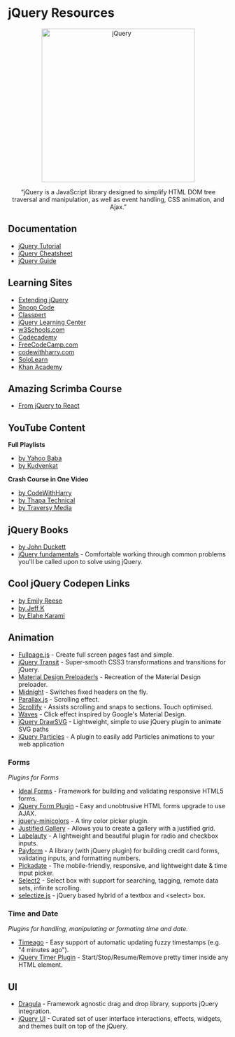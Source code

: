 # jQuery Resources

<div align="center">
		<img width="350" src="https://www.foowebs.com/userfiles/blog-jquery.png" alt="jQuery">
	</div>
<div align="center">

“jQuery is a JavaScript library designed to simplify HTML DOM tree traversal and manipulation, as well as event handling, CSS animation, and Ajax.”

</div>

## Documentation
- [jQuery Tutorial](https://api.jquery.com/)
- [jQuery Cheatsheet](https://oscarotero.com/jquery/)
- [jQuery Guide](https://www.tutorialrepublic.com/jquery-tutorial/)

## Learning Sites

- [Extending jQuery](https://j11y.io/javascript/extending-jquerys-selector-capabilities/)
- [Snoop Code](https://www.snoopcode.com/jquery/)
- [Classpert](https://classpert.com/search?filter%5Bfree_course%5D%5B%5D=true&filter%5Bprice%5D%5B%5D=0&filter%5Bprice%5D%5B%5D=0&p=1&tag=jquery)
- [jQuery Learning Center](https://learn.jquery.com/)
- [w3Schools.com](https://www.w3schools.com/jquery/)
- [Codecademy](https://www.w3schools.com/jquery/)
- [FreeCodeCamp.com](https://www.freecodecamp.org/news/tag/jquery/)
- [codewithharry.com](https://codewithharry.com/videos/learn-jquery-in-one-video-in-hindi)
- [SoloLearn](https://www.sololearn.com/learning/1082)
- [Khan Academy](https://www.khanacademy.org/computing/computer-programming/html-js-jquery)

## Amazing Scrimba Course
- [From jQuery to React](https://scrimba.com/learn/jqueryreact)

## YouTube Content

**Full Playlists**
- [by Yahoo Baba](https://youtube.com/playlist?list=PL0b6OzIxLPbzSyiC0PFaqeabe1aGhfrbW)
- [by Kudvenkat](https://www.youtube.com/playlist?list=PL6n9fhu94yhVDV697uvHpavA3K_eWGQap)

**Crash Course in One Video**
- [by CodeWithHarry](https://youtu.be/YFlx1C8XwR0)
- [by Thapa Technical](https://youtu.be/PNvyPEQ0y-I)
- [by Traversy Media](https://youtu.be/3nrLc_JOF7k)

## jQuery Books
- [by John Duckett](https://www.amazon.in/JavaScript-JQuery-Interactive-Front-End-Development/dp/1118531647)
- [jQuery fundamentals](https://github.com/bocoup/jqfundamentals.com) - Comfortable working through common problems you'll be called upon to solve using jQuery.

## Cool jQuery Codepen Links
- [by Emily Reese](https://codepen.io/eclairereese/pen/qZxvPz) 
- [by Jeff K](https://codepen.io/jkies00/pen/oNzYNLr) 
- [by Elahe Karami](https://codepen.io/elahekarami/pen/GRjjZzJ)

## Animation

- [Fullpage.js](https://github.com/alvarotrigo/fullPage.js) - Create full screen pages fast and simple.
- [jQuery Transit](https://github.com/rstacruz/jquery.transit) - Super-smooth CSS3 transformations and transitions for jQuery.
- [Material Design Preloader!s](https://github.com/aarondo/Material-Preloader) - Recreation of the Material Design preloader.
- [Midnight](https://github.com/Aerolab/midnight.js) - Switches fixed headers on the fly.
- [Parallax.js](https://github.com/pixelcog/parallax.js/) - Scrolling effect.
- [Scrollify](https://github.com/lukehaas/Scrollify/) - Assists scrolling and snaps to sections. Touch optimised.
- [Waves](https://github.com/fians/Waves) - Click effect inspired by Google's Material Design.
- [jQuery DrawSVG](https://github.com/lcdsantos/jquery-drawsvg) - Lightweight, simple to use jQuery plugin to animate SVG paths
- [jQuery Particles](https://github.com/matteobruni/tsparticles/tree/master/components/jquery) - A plugin to easily add Particles animations to your web application

### Forms

*Plugins for Forms*

- [Ideal Forms](https://github.com/elclanrs/jq-idealforms) - Framework for building and validating responsive HTML5 forms.
- [jQuery Form Plugin](https://github.com/jquery-form/form) - Easy and unobtrusive HTML forms upgrade to use AJAX.
- [jquery-minicolors](https://github.com/claviska/jquery-minicolors) - A tiny color picker plugin.
- [Justified Gallery](https://github.com/miromannino/Justified-Gallery) - Allows you to create a gallery with a justified grid.
- [Labelauty](https://github.com/fntneves/jquery-labelauty) - A lightweight and beautiful plugin for radio and checkbox inputs.
- [Payform](https://github.com/jondavidjohn/payform) - A library (with jQuery plugin) for building credit card forms, validating inputs, and formatting numbers.
- [Pickadate](https://github.com/amsul/pickadate.js) - The mobile-friendly, responsive, and lightweight date & time input picker.
- [Select2](https://github.com/select2/select2) - Select box with support for searching, tagging, remote data sets, infinite scrolling.
- [selectize.js](https://github.com/selectize/selectize.js/) - jQuery based hybrid of a textbox and \<select\> box.

### Time and Date

*Plugins for handling, manipulating or formating time and date.*

- [Timeago](https://github.com/rmm5t/jquery-timeago) - Easy support of automatic updating fuzzy timestamps (e.g. "4 minutes ago").
- [jQuery Timer Plugin](https://github.com/walmik/timer.jquery) - Start/Stop/Resume/Remove pretty timer inside any HTML element.

## UI

* [Dragula](https://github.com/bevacqua/dragula) - Framework agnostic drag and drop library, supports jQuery integration.
* [jQuery UI](http://jqueryui.com/) - Curated set of user interface interactions, effects, widgets, and themes built on top of the jQuery.
